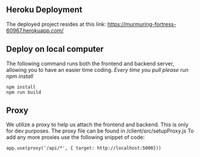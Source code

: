## Heroku Deployment

The deployed project resides at this link: https://murmuring-fortress-60967.herokuapp.com/

## Deploy on local computer  
The following command runs both the frontend and backend server, allowing you to have an easier time coding. 
*Every time you pull please run npm install*
```
npm install
npm run build
```

## Proxy
We utilize a proxy to help us attach the frontend and backend. This is only for dev purposes.
The proxy file can be found in /client/src/setupProxy.js
To add any more proxies use the following snippet of code:
```
app.use(proxy('/api/*', { target: http://localhost:5000}))
```
